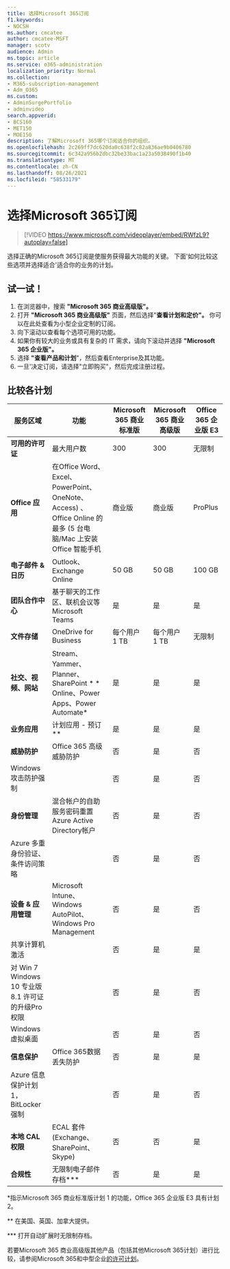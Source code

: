 ```yaml
---
title: 选择Microsoft 365订阅
f1.keywords:
- NOCSH
ms.author: cmcatee
author: cmcatee-MSFT
manager: scotv
audience: Admin
ms.topic: article
ms.service: o365-administration
localization_priority: Normal
ms.collection:
- M365-subscription-management
- Adm_O365
ms.custom:
- AdminSurgePortfolio
- adminvideo
search.appverid:
- BCS160
- MET150
- MOE150
description: 了解Microsoft 365哪个订阅适合你的组织。
ms.openlocfilehash: 2c269ff7dc620da0c638f2c82a836ae9b0406780
ms.sourcegitcommit: 6c342a956b2dbc32be33bac1a23a5038490f1b40
ms.translationtype: MT
ms.contentlocale: zh-CN
ms.lasthandoff: 08/26/2021
ms.locfileid: "58533179"
---
```

# <a name="choose-a-microsoft-365-subscription"></a>选择Microsoft 365订阅

> [!VIDEO https://www.microsoft.com/videoplayer/embed/RWfzL9?autoplay=false]

选择正确的Microsoft 365订阅是使服务获得最大功能的关键。 下面&#39;如何比较这些选项并选择适合&#39;适合你的业务的计划。

## <a name="try-it"></a>试一试！

1. 在浏览器中，搜索 **"Microsoft 365 商业高级版"。**
2. 打开 **"Microsoft 365 商业高级版"** 页面，然后选择"**查看计划和定价"。** 你可以在此处查看为小型企业定制的订阅。
3. 向下滚动以查看每个选项可用的功能。
4. 如果你有较大的业务或具有复杂的 IT 需求，请向下滚动并选择 **"Microsoft 365 企业版"。**
5. 选择 **"查看产品和计划**"，然后查看Enterprise及其功能。
6. 一旦&#39;决定订阅，请选择"立即购买"，然后完成注册过程。

## <a name="compare-plans"></a>比较各计划

| 服务区域 | 功能 | Microsoft 365 商业标准版 | Microsoft 365 商业高级版 | Office 365 企业版 E3 |
| --- | --- | --- | --- | --- |
| **可用的许可证** | 最大用户数 | 300 | 300 | 无限制 |
| **Office 应用** | 在Office Word、Excel、PowerPoint、OneNote、Access) 、Office Online 的最多 (5 台电脑/Mac 上安装 Office 智能手机 | 商业版 | 商业版 | ProPlus |
| **电子邮件 &amp; 日历** | Outlook、Exchange Online | 50 GB | 50 GB | 100 GB |
| **团队合作中心** | 基于聊天的工作区、联机会议等Microsoft Teams | 是 | 是 | 是 |
| **文件存储** | OneDrive for Business | 每个用户 1 TB | 每个用户 1 TB | 无限制 |
| **社交、视频、网站** | Stream、Yammer、Planner、SharePoint \* \* Online、Power Apps、Power Automate\* | 是 | 是 | 是 |
| **业务应用** | 计划应用 - 预订\*\* | 是 | 是 | 是 |
| **威胁防护** | Office 365 高级威胁防护 | 否 | 是 | 否 |
 | Windows攻击防护强制| | 否 | 是 | 否 |
| **身份管理** | 混合帐户的自助服务密码重置Azure Active Directory帐户 | 否 | 是 | 否 |
 | Azure 多重身份验证、条件访问策略 | | 否 | 是 | 否 |
| **设备 &amp; 应用管理** | Microsoft Intune、Windows AutoPilot、Windows Pro Management | 否 | 是 | 否 |
 | 共享计算机激活 | | 否 | 是 | 是 |
 | 对 Win 7 Windows 10 专业版 8.1 许可证的升级Pro权限 | | 否 | 是 | 否 |
 | Windows 虚拟桌面 | | 否 | 是 | 否 |
| **信息保护** | Office 365数据丢失防护 | 否 | 是 | 是 |
 | Azure 信息保护计划 1，BitLocker 强制 | | 否 | 是 | 否 |
| **本地 CAL 权限** | ECAL 套件 (Exchange、SharePoint、Skype)  | 否 | 否 | 是 |
| **合规性** | 无限制电子邮件存档\*\*\* | 否 | 是 | 是 |

\*指示Microsoft 365 商业标准版计划 1 的功能，Office 365 企业版 E3 具有计划 2。

\*\* 在美国、英国、加拿大提供。

\*\*\* 打开自动扩展时无限制存档。

若要Microsoft 365 商业高级版其他产品（包括其他Microsoft 365计划）进行比较，请参阅Microsoft 365和中型企业[的许可计划](/office365/servicedescriptions/microsoft-365-service-descriptions/licensing-microsoft-365-in-smb)。
